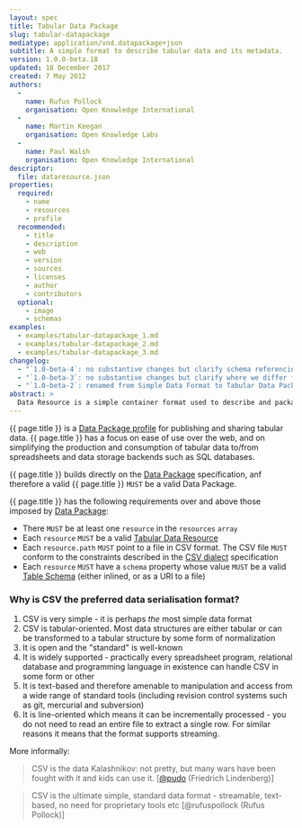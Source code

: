 ```yaml
---
layout: spec
title: Tabular Data Package
slug: tabular-datapackage
mediatype: application/vnd.datapackage+json
subtitle: A simple format to describe tabular data and its metadata.
version: 1.0.0-beta.18
updated: 18 December 2017
created: 7 May 2012
authors:
  -
    name: Rufus Pollock
    organisation: Open Knowledge International
  -
    name: Martin Keegan
    organisation: Open Knowledge Labs
  -
    name: Paul Walsh
    organisation: Open Knowledge International
descriptor:
  file: dataresource.json
properties:
  required:
    - name
    - resources
    - profile
  recommended:
    - title
    - description
    - web
    - version
    - sources
    - licenses
    - author
    - contributors
  optional:
    - image
    - schemas
examples:
  - examples/tabular-datapackage_1.md
  - examples/tabular-datapackage_2.md
  - examples/tabular-datapackage_3.md
changelog:
  - "`1.0-beta-4`: no substantive changes but clarify schema referencing ([#264](https://github.com/frictionlessdata/specs/issues/264)"
  - "`1.0-beta-3`: no substantive changes but clarify where we differ from CSV RFC ([#204](https://github.com/dataprotocols/dataprotocols/issues/204))"
  - "`1.0-beta-2`: renamed from Simple Data Format to Tabular Data Package"
abstract: >
  Data Resource is a simple container format used to describe and package a data source with additional metadata about that data source. By providing a minimum set of required properties and a range of recommended and optional properties, the format enables a simple contract for data interoperability (delivery, installation, management) that is governed by minimalism.
---
```


{{ page.title }} is a [Data Package profile](/datapackage/#profile) for publishing and sharing tabular data. {{ page.title }} has a focus on ease of use over the web, and on simplifying the production and consumption of tabular data to/from spreadsheets and data storage backends such as SQL databases.

{{ page.title }} builds directly on the [Data Package](/datapackage/) specification, anf therefore a valid {{ page.title }} `MUST` be a valid Data Package.

{{ page.title }} has the following requirements over and above those imposed by [Data Package](/datapackage):

- There `MUST` be at least one `resource` in the `resources` `array`
- Each `resource` `MUST` be a valid [Tabular Data Resource](/tabular-dataresource/)
- Each `resource.path` `MUST` point to a file in CSV format. The CSV file `MUST` conform to the constraints described in the [CSV dialect](/csvdialect/) specification
- Each `resource` `MUST` have a `schema` property whose value `MUST` be a valid [Table Schema](/tableschema/) (either inlined, or as a URI to a file)

### Why is CSV the preferred data serialisation format?

1.  CSV is very simple - it is perhaps *the* most simple data format
2.  CSV is tabular-oriented. Most data structures are either tabular or can be transformed to a tabular structure by some form of normalization
3.  It is open and the "standard" is well-known
4.  It is widely supported - practically every spreadsheet program, relational database and programming language in existence can handle CSV in some form or other
5.  It is text-based and therefore amenable to manipulation and access from a wide range of standard tools (including revision control systems such as git, mercurial and subversion)
6.  It is line-oriented which means it can be incrementally processed - you do not need to read an entire file to extract a single row. For similar reasons it means that the format supports streaming.

More informally:

> CSV is the data Kalashnikov: not pretty, but many wars have been
fought with it and kids can use it.
[[@pudo](https://twitter.com/pudo/status/248473299741446144) (Friedrich
Lindenberg)]

> CSV is the ultimate simple, standard data format - streamable,
text-based, no need for proprietary tools etc [@rufuspollock (Rufus
Pollock)]


